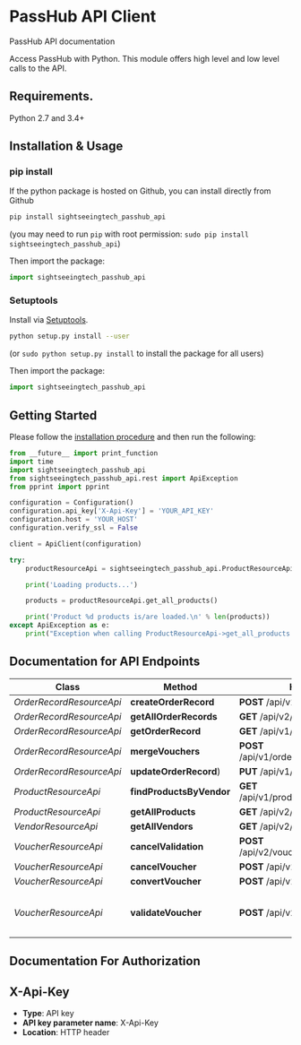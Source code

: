 # PassHub API Client

PassHub API documentation

Access PassHub with Python. This module offers high level and low level calls to the API.


## Requirements.

Python 2.7 and 3.4+

## Installation & Usage
### pip install

If the python package is hosted on Github, you can install directly from Github

```sh
pip install sightseeingtech_passhub_api
```
(you may need to run `pip` with root permission: `sudo pip install sightseeingtech_passhub_api`)

Then import the package:
```python
import sightseeingtech_passhub_api
```

### Setuptools

Install via [Setuptools](http://pypi.python.org/pypi/setuptools).

```sh
python setup.py install --user
```
(or `sudo python setup.py install` to install the package for all users)

Then import the package:
```python
import sightseeingtech_passhub_api
```

## Getting Started

Please follow the [installation procedure](#installation--usage) and then run the following:

```python
from __future__ import print_function
import time
import sightseeingtech_passhub_api
from sightseeingtech_passhub_api.rest import ApiException
from pprint import pprint

configuration = Configuration()
configuration.api_key['X-Api-Key'] = 'YOUR_API_KEY'
configuration.host = 'YOUR_HOST'
configuration.verify_ssl = False

client = ApiClient(configuration)

try:
    productResourceApi = sightseeingtech_passhub_api.ProductResourceApi(client)

    print('Loading products...')

    products = productResourceApi.get_all_products()

    print('Product %d products is/are loaded.\n' % len(products))
except ApiException as e:
    print("Exception when calling ProductResourceApi->get_all_products: %s\n" % e)

```

## Documentation for API Endpoints


Class | Method | HTTP request | Description
------------ | ------------- | ------------- | -------------
*OrderRecordResourceApi* | **createOrderRecord** | **POST** /api/v1/orderRecords | createOrderRecord
*OrderRecordResourceApi* | **getAllOrderRecords** | **GET** /api/v2/orderRecords | getAllOrderRecords
*OrderRecordResourceApi* | **getOrderRecord** | **GET** /api/v1/orderRecords/{id} | getOrderRecord
*OrderRecordResourceApi* | **mergeVouchers** | **POST** /api/v1/orderRecords/mergeVouchers | mergeVouchers
*OrderRecordResourceApi* | **updateOrderRecord**) | **PUT** /api/v1/orderRecords | updateOrderRecord
*ProductResourceApi* | **findProductsByVendor** | **GET** /api/v1/products/vendor/{vendorId} | findProductsByVendor
*ProductResourceApi* | **getAllProducts** | **GET** /api/v2/products | getAllProducts
*VendorResourceApi* | **getAllVendors** | **GET** /api/v2/vendors | getAllVendors
*VoucherResourceApi* | **cancelValidation** | **POST** /api/v2/voucher/validate/cancel | V2 Cancel validation for the voucher
*VoucherResourceApi* | **cancelVoucher** | **POST** /api/v1/voucher/cancel | cancelVoucher
*VoucherResourceApi* | **convertVoucher** | **POST** /api/v1/voucher/convert | convertVoucher
*VoucherResourceApi* | **validateVoucher** | **POST** /api/v2/voucher/validate | [V2 Validates voucher which represents single order item or group of them.


## Documentation For Authorization


## X-Api-Key

- **Type**: API key
- **API key parameter name**: X-Api-Key
- **Location**: HTTP header


